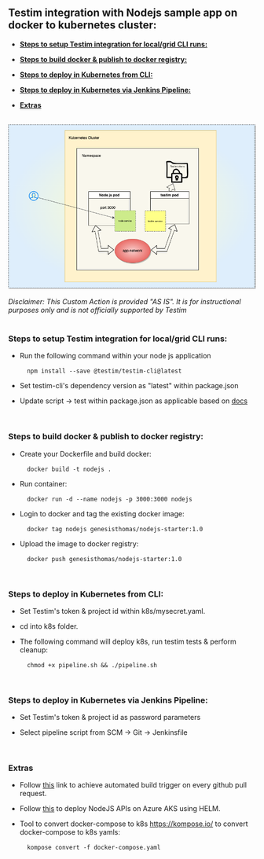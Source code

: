 ## **Testim integration with Nodejs sample app on docker to kubernetes cluster:**</br>

  
  - [**Steps to setup Testim integration for local/grid CLI runs:**<p>](#steps-to-setup-testim-integration-for-localgrid-cli-runsp)
  - [**Steps to build docker & publish to docker registry:**<p>](#steps-to-build-docker--publish-to-docker-registryp)
  - [**Steps to deploy in Kubernetes from CLI:** </br><p>](#steps-to-deploy-in-kubernetes-from-cli-brp)
  - [**Steps to deploy in Kubernetes via Jenkins Pipeline:** </br><p>](#steps-to-deploy-in-kubernetes-via-jenkins-pipeline-brp)
  - [**Extras**](#extras)
</br>

<img alt="alt_text" width="600px" src="docs/k8_arc.png" />

   *Disclaimer:  This Custom Action is provided "AS IS".  It is for instructional purposes only and is not officially supported by Testim*    </br></br>
   
<p>

###  **Steps to setup Testim integration for local/grid CLI runs:**<p>

* Run the following command within your node js application

        npm install --save @testim/testim-cli@latest

* Set testim-cli's dependency version as "latest" within package.json

* Update script -> test within package.json as applicable based on [docs](https://help.testim.io/docs/the-command-line-cli)

</br> 

###  **Steps to build docker & publish to docker registry:**<p>

* Create your Dockerfile and build docker:
    
        docker build -t nodejs .

* Run container:

        docker run -d --name nodejs -p 3000:3000 nodejs

* Login to docker and tag the existing docker image:

        docker tag nodejs genesisthomas/nodejs-starter:1.0

* Upload the image to docker registry:

        docker push genesisthomas/nodejs-starter:1.0
</br> 

###  **Steps to deploy in Kubernetes from CLI:** </br><p> 


* Set Testim's token & project id within k8s/mysecret.yaml.

* cd into k8s folder.

* The following command will deploy k8s, run testim tests & perform cleanup:</br>
  
        chmod +x pipeline.sh && ./pipeline.sh

</br>

###  **Steps to deploy in Kubernetes via Jenkins Pipeline:** </br><p> 


* Set Testim's token & project id as password parameters

* Select pipeline script from SCM -> Git -> Jenkinsfile


</br>

###   **Extras**
 <p>

* Follow [this](https://devopscube.com/jenkins-build-trigger-github-pull-request/) link to achieve automated build trigger on every github pull request.

* Follow [this](https://medium.com/bb-tutorials-and-thoughts/how-to-deploy-nodejs-apis-on-azure-aks-using-helm-8b37ab190d4e) to deploy NodeJS APIs on Azure AKS using HELM.

* Tool to convert docker-compose to k8s
https://kompose.io/ to convert docker-compose to k8s yamls:</br>

        kompose convert -f docker-compose.yaml

